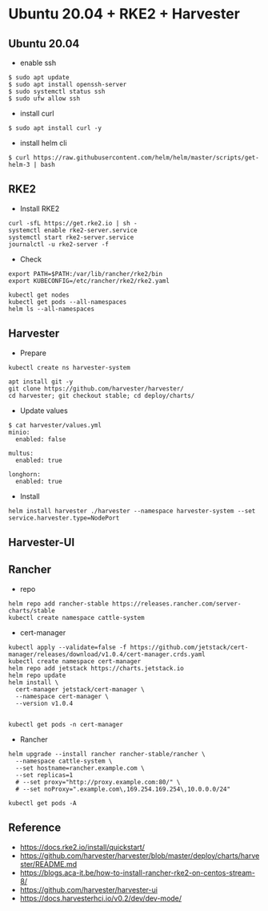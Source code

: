 # Ubuntu 20.04 + RKE2 + Harvester
## Ubuntu 20.04
- enable ssh
```
$ sudo apt update
$ sudo apt install openssh-server
$ sudo systemctl status ssh
$ sudo ufw allow ssh
```
- install curl
```
$ sudo apt install curl -y 
```
- install helm cli
```
$ curl https://raw.githubusercontent.com/helm/helm/master/scripts/get-helm-3 | bash
```
## RKE2 
- Install RKE2
```
curl -sfL https://get.rke2.io | sh -
systemctl enable rke2-server.service
systemctl start rke2-server.service
journalctl -u rke2-server -f
```
- Check
```
export PATH=$PATH:/var/lib/rancher/rke2/bin
export KUBECONFIG=/etc/rancher/rke2/rke2.yaml

kubectl get nodes
kubectl get pods --all-namespaces
helm ls --all-namespaces
```
## Harvester
- Prepare
```
kubectl create ns harvester-system

apt install git -y
git clone https://github.com/harvester/harvester/
cd harvester; git checkout stable; cd deploy/charts/
```
- Update values
```
$ cat harvester/values.yml
minio:
  enabled: false
  
multus:
  enabled: true

longhorn:
  enabled: true
```
- Install
```
helm install harvester ./harvester --namespace harvester-system --set service.harvester.type=NodePort
```
## Harvester-UI


## Rancher
- repo
```
helm repo add rancher-stable https://releases.rancher.com/server-charts/stable
kubectl create namespace cattle-system
```
- cert-manager
```
kubectl apply --validate=false -f https://github.com/jetstack/cert-manager/releases/download/v1.0.4/cert-manager.crds.yaml
kubectl create namespace cert-manager
helm repo add jetstack https://charts.jetstack.io
helm repo update
helm install \
  cert-manager jetstack/cert-manager \
  --namespace cert-manager \
  --version v1.0.4

	
kubectl get pods -n cert-manager
```
- Rancher
```
helm upgrade --install rancher rancher-stable/rancher \
  --namespace cattle-system \
  --set hostname=rancher.example.com \
  --set replicas=1 
  # --set proxy="http://proxy.example.com:80/" \
  # --set noProxy=".example.com\,169.254.169.254\,10.0.0.0/24"
  
kubectl get pods -A  
```


## Reference
- https://docs.rke2.io/install/quickstart/
- https://github.com/harvester/harvester/blob/master/deploy/charts/harvester/README.md
- https://blogs.aca-it.be/how-to-install-rancher-rke2-on-centos-stream-8/
- https://github.com/harvester/harvester-ui
- https://docs.harvesterhci.io/v0.2/dev/dev-mode/

